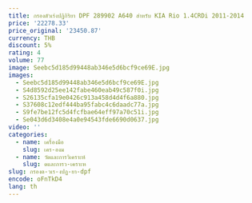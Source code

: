 ```yaml
---
title: กรองตัวเร่งปฏิกิริยา DPF 289902 A640 สําหรับ KIA Rio 1.4CRDi 2011-2014
price: '22278.33'
price_original: '23450.87'
currency: THB
discount: 5%
rating: 4
volume: 77
image: Seebc5d185d99448ab346e5d6bcf9ce69E.jpg
images:
  - Seebc5d185d99448ab346e5d6bcf9ce69E.jpg
  - S4d8592d25ee142fabe460eab49c587f0i.jpg
  - S26135cfa19e0426c913a458d4d4f6a880.jpg
  - S37608c12edf444ba95fabc4c6daadc77a.jpg
  - S9fe7be12fc5d4fcfbae64eff97a70c51i.jpg
  - Se043d6d3408e4a0e94543fde6690d0637.jpg
video: ''
categories:
  - name: เครื่องมือ
    slug: เคร-องม
  - name: วัดและการวิเคราะห์
    slug: ดและการว-เคราะห
slug: กรองต-วเร-งปฏ-ยา-dpf
encode: oFnTkD4
lang: th
---
```

  